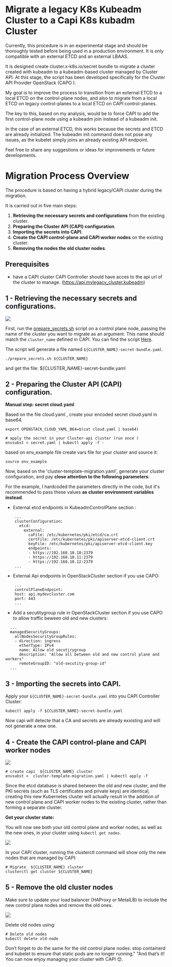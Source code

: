 # Migrate a legacy K8s Kubeadm Cluster to a Capi K8s kubadm Cluster 

Currently, this procedure is in an experimental stage and should be thoroughly tested before being used in a production environment.
It is only compatible with an external ETCD and an external LBAAS.

It is designed create cluster.x-k8s.io/secret bundle to migrate a cluster created with kubeadm to a kubeadm-based cluster managed by Cluster API.
At this stage, the script has been developed specifically for the Cluster API Provider OpenStack (CAPO ).

My goal is to improve the process to transition from an external ETCD to a local ETCD on the control-plane nodes, and also to migrate from a local ETCD on legacy control-planes to a local ETCD on CAPI control-planes.

The key to this, based on my analysis, would be to force CAPI to add the first control-plane node using a kubeadm join instead of a kubeadm init.

In the case of an external ETCD, this works because the secrets and ETCD are already initialized. The kubeadm init command does not pose any issues, as the kubelet simply joins an already existing API endpoint.

Feel free to share any suggestions or ideas for improvements or future developments.


# Migration Process Overview

The procedure is based on having a hybrid legacy/CAPI cluster during the migration.

It is carried out in five main steps:

1. **Retrieving the necessary secrets and configurations** from the existing cluster.
2. **Preparing the Cluster API (CAPI) configuration**.
3. **Importing the secrets into CAPI**.
4. **Create the CAPI control-plane and CAPI worker nodes** on the existing cluster.
5. **Removing the nodes the old cluster nodes**.


## Prerequisites

- have a CAPI cluster CAPI Controller should have acces to the api url of the cluster to manage. (https://api.mylegacy_cluster.kubeadm)


## 1 - Retrieving the necessary secrets and configurations.

![](img/capi-secret.png)

First, run the [prepare_secrets.sh](https://github.com/jfpucheu/devops-notes/blob/main/src/capi/prepare_secrets.sh) script on a control plane node, passing the name of the cluster you want to migrate as an argument. This name should match the `cluster_name` defined in CAPI.
You can find the script [Here](https://github.com/jfpucheu/devops-notes/blob/main/src/capi/prepare_secrets.sh).

The script will generate a file named `${CLUSTER_NAME}-secret-bundle.yaml`.

```
./prepare_secrets.sh ${CLUSTER_NAME}
```

and get the file:  ${CLUSTER_NAME}-secret-bundle.yaml

## 2 - Preparing the Cluster API (CAPI) configuration.

**Manual step: secret cloud.yaml**

Based on the file cloud.yaml , create your encoded secret cloud.yaml in base64.

```
export OPENSTACK_CLOUD_YAML_B64=$(cat cloud.yaml | base64)

# apply the secret in your Cluster-api cluster (run once )
envsubst < secret.yaml | kubectl apply -f -
```

based on env_example file create vars file for your cluster and source it:

```
source env_example
```

Now, based on the 'cluster-template-migration.yaml', generate your cluster configuration, and pay **close attention to the following parameters**:

For the example, I hardcoded the parameters directly in the code, but it's recommended to pass these values **as cluster environment variables instead**.

- External etcd endpoints in KubeadmControlPlane section :

```
    ...
    clusterConfiguration:
      etcd:
        external:
          caFile: /etc/kubernetes/pki/etcd/ca.crt
          certFile: /etc/kubernetes/pki/apiserver-etcd-client.crt
          keyFile: /etc/kubernetes/pki/apiserver-etcd-client.key
          endpoints:
          - https://192.168.10.10:2379
          - https://192.168.10.11:2379
          - https://192.168.10.12:2379
    ...
```


- External Api endpoints in OpenStackCluster section if you use CAPO:

```
    ...
    controlPlaneEndpoint:
    host: api.mydevcluster.com
    port: 443
    ...
```
- Add a secutitygroup rule in OpenStackCluster section if you use CAPO to allow traffic beween old and new clusters:

```
  ...
  managedSecurityGroups:
    allNodesSecurityGroupRules:
    - direction: ingress
      etherType: IPv4
      name: Allow old secutirygroup
      description: "Allow all between old and new control plane and workers"
      remoteGroupID: "old-secutity-group-id"
  ...
```

## 3 - Importing the secrets into CAPI.

Apply your  `${CLUSTER_NAME}-secret-bundle.yaml` into you CAPI Controller Cluster:
```
kubectl apply -f ${CLUSTER_NAME}-secret-bundle.yaml
```

Now capi will detecte that a CA and secrets are already exxisting and will not generate a new one.

## 4 - Create the CAPI control-plane and CAPI worker nodes

![](img/capi-cp-migration.png)

```
# create capi  ${CLUSTER_NAME} cluster
envsubst <  cluster-template-migration.yaml | kubectl apply -f
```

Since the etcd database is shared between the old and new cluster, and the PKI secrets (such as TLS certificates and private keys) are identical, creating this new Kubernetes cluster will actually result in the addition of new control plane and CAPI worker nodes to the existing cluster, rather than forming a separate cluster.

**Get your cluster state:**

You will now see both your old control plane and worker nodes, as well as the new ones, in your cluster using `kubectl get nodes`.

![](img/capi-worker-migration.png)

In your CAPI cluster, running the clusterctl command will show only the new nodes that are managed by CAPI:

```
# Migrate  ${CLUSTER_NAME} cluster
clusterctl get cluster ${CLUSTER_NAME}
```

## 5 - Remove the old cluster nodes

Make sure to update your load balancer (HAProxy or MetalLB) to include the new control plane nodes and remove the old ones.

![](img/capi-migrated.png)

Delete old nodes using:

```
# Delete old nodes
kubectl delete old-node 
```

Don’t forget to do the same for the old control plane nodes: stop containerd and kubelet to ensure that static pods are no longer running."
"And that’s it! You can now enjoy managing your cluster with CAPI 😊.